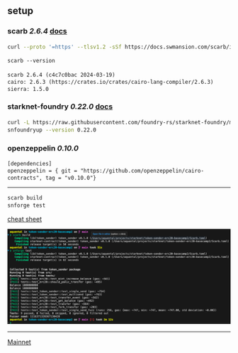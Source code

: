 ## setup

### scarb _2.6.4_ [docs](https://docs.swmansion.com/scarb/download.html)

```sh
curl --proto '=https' --tlsv1.2 -sSf https://docs.swmansion.com/scarb/install.sh | sh -s -- -v 2.6.4
```

```
scarb --version

scarb 2.6.4 (c4c7c0bac 2024-03-19)
cairo: 2.6.3 (https://crates.io/crates/cairo-lang-compiler/2.6.3)
sierra: 1.5.0
```


### starknet-foundry _0.22.0_ [docs](https://foundry-rs.github.io/starknet-foundry/getting-started/installation.html)

```sh
curl -L https://raw.githubusercontent.com/foundry-rs/starknet-foundry/master/scripts/install.sh | sh
snfoundryup --version 0.22.0
```

### openzeppelin _0.10.0_

```text
[dependencies]
openzeppelin = { git = "https://github.com/openzeppelin/cairo-contracts", tag = "v0.10.0"}
```

---

```sh
scarb build
snforge test
```

[cheat sheet](./assets/cheatsheet.md)

![build & test](./assets/build-test.png)

---

[Mainnet](./assets/mainnet.md)
